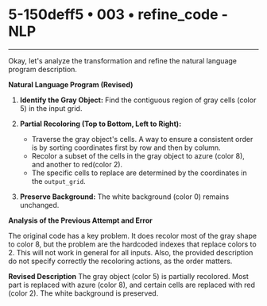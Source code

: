 # 5-150deff5 • 003 • refine_code - NLP

---
Okay, let's analyze the transformation and refine the natural language program description.

**Natural Language Program (Revised)**

1.  **Identify the Gray Object:** Find the contiguous region of gray cells (color 5) in the input grid.

2.  **Partial Recoloring (Top to Bottom, Left to Right):**
    *   Traverse the gray object's cells. A way to ensure a consistent order is by sorting coordinates first by row and then by column.
    *   Recolor a subset of the cells in the gray object to azure (color 8), and another to red(color 2).
    *    The specific cells to replace are determined by the coordinates in the `output_grid`.

3.  **Preserve Background:** The white background (color 0) remains unchanged.

**Analysis of the Previous Attempt and Error**

The original code has a key problem. It does recolor most of the gray shape to color 8, but the problem are the hardcoded indexes that replace colors to 2. This will not work in general for all inputs. Also, the provided description do not specify correctly the recoloring actions, as the order matters.

**Revised Description**
The gray object (color 5) is partially recolored. Most part is replaced with azure (color 8), and certain cells are replaced with red (color 2). The white background is preserved.

